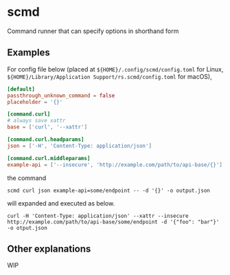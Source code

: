 # scmd

Command runner that can specify options in shorthand form

## Examples

For config file below (placed at `${HOME}/.config/scmd/config.toml` for Linux, `${HOME}/Library/Application Support/rs.scmd/config.toml` for macOS),

```toml:config.toml
[default]
passthrough_unknown_command = false
placeholder = '{}'

[command.curl]
# always save xattr
base = ['curl', '--xattr']

[command.curl.headparams]
json = ['-H', 'Content-Type: application/json']

[command.curl.middleparams]
example-api = ['--insecure', 'http://example.com/path/to/api-base/{}']
```

the command

```
scmd curl json example-api=some/endpoint -- -d '{}' -o output.json
```

will expanded and executed as below.

```
curl -H 'Content-Type: application/json' --xattr --insecure http://example.com/path/to/api-base/some/endpoint -d '{"foo": "bar"}' -o otput.json
```

## Other explanations

WIP
